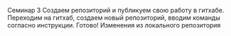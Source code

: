 Семинар 3
Создаем репозиторий и публикуем свою работу в гитхабе.
Переходим на гитхаб, создаем новый репозиторий, вводим команды согласно инструкции.
Готово!
Изменения из локального репозитория
